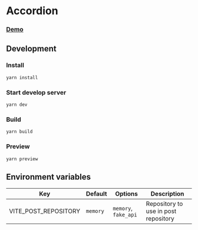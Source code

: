 # Accordion

### [Demo](https://accordion-challenge.vercel.app/)

## Development

### Install

```shell
yarn install
```

### Start develop server

```shell
yarn dev
```

### Build

```shell
yarn build
```

### Preview

```shell
yarn preview
```

## Environment variables

| Key                  | Default  | Options              | Description                          |
| -------------------- | -------- | -------------------- | ------------------------------------ |
| VITE_POST_REPOSITORY | `memory` | `memory`, `fake_api` | Repository to use in post repository |
